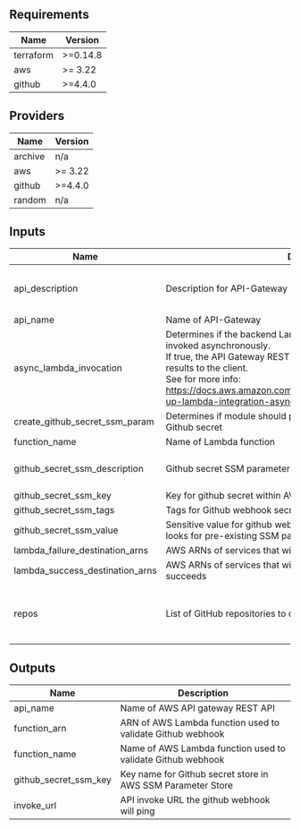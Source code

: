 <!-- BEGINNING OF PRE-COMMIT-TERRAFORM DOCS HOOK -->
## Requirements

| Name | Version |
|------|---------|
| terraform | >=0.14.8 |
| aws | >= 3.22 |
| github | >=4.4.0 |

## Providers

| Name | Version |
|------|---------|
| archive | n/a |
| aws | >= 3.22 |
| github | >=4.4.0 |
| random | n/a |

## Inputs

| Name | Description | Type | Default | Required |
|------|-------------|------|---------|:--------:|
| api\_description | Description for API-Gateway | `string` | `"API used for custom GitHub webhooks"` | no |
| api\_name | Name of API-Gateway | `string` | `null` | no |
| async\_lambda\_invocation | Determines if the backend Lambda function for the API Gateway is invoked asynchronously.<br>If true, the API Gateway REST API method will not return the Lambda results to the client.<br>See for more info: https://docs.aws.amazon.com/apigateway/latest/developerguide/set-up-lambda-integration-async.html | `bool` | `false` | no |
| create\_github\_secret\_ssm\_param | Determines if module should provision AWS SSM parameter for Github secret | `bool` | `false` | no |
| function\_name | Name of Lambda function | `string` | `null` | no |
| github\_secret\_ssm\_description | Github secret SSM parameter description | `string` | `"Secret value for Github Webhooks"` | no |
| github\_secret\_ssm\_key | Key for github secret within AWS SSM Parameter Store | `string` | `null` | no |
| github\_secret\_ssm\_tags | Tags for Github webhook secret SSM parameter | `map(string)` | `{}` | no |
| github\_secret\_ssm\_value | Sensitive value for github webhook secret. If not provided, module looks for pre-existing SSM parameter via `github_secret_ssm_key` | `string` | `""` | no |
| lambda\_failure\_destination\_arns | AWS ARNs of services that will be invoked if Lambda function fails | `list(string)` | `[]` | no |
| lambda\_success\_destination\_arns | AWS ARNs of services that will be invoked if Lambda function succeeds | `list(string)` | `[]` | no |
| repos | List of GitHub repositories to create webhooks for | <pre>list(object({<br>    name   = string<br>    events = list(string)<br>  }))</pre> | `[]` | no |

## Outputs

| Name | Description |
|------|-------------|
| api\_name | Name of AWS API gateway REST API |
| function\_arn | ARN of AWS Lambda function used to validate Github webhook |
| function\_name | Name of AWS Lambda function used to validate Github webhook |
| github\_secret\_ssm\_key | Key name for Github secret store in AWS SSM Parameter Store |
| invoke\_url | API invoke URL the github webhook will ping |

<!-- END OF PRE-COMMIT-TERRAFORM DOCS HOOK -->
